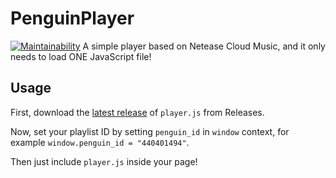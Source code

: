 # PenguinPlayer
[![Maintainability](https://api.codeclimate.com/v1/badges/d9903fe9ee1f24a780be/maintainability)](https://codeclimate.com/github/M4TEC/PenguinPlayer/maintainability)
A simple player based on Netease Cloud Music, and it only needs to load ONE JavaScript file!

## Usage
First, download the [latest release](https://github.com/M4TEC/PenguinPlayer/releases/latest/download/player.js) of ```player.js``` from Releases.

Now, set your playlist ID by setting ```penguin_id``` in ```window``` context, for example ```window.penguin_id = "440401494"```.

Then just include ```player.js``` inside your page!